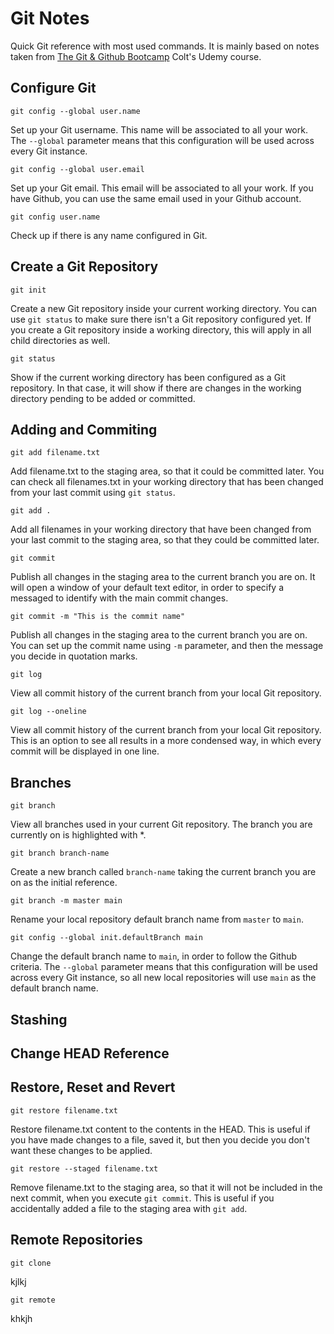 # Git Notes

Quick Git reference with most used commands. It is mainly based on notes taken from [The Git & Github Bootcamp](https://www.udemy.com/course/git-and-github-bootcamp/) Colt's Udemy course.

## Configure Git

```
git config --global user.name
```
Set up your Git username. This name will be associated to all your work. The `--global` parameter means that this configuration will be used across every Git instance.

```
git config --global user.email
```
Set up your Git email. This email will be associated to all your work. If you have Github, you can use the same email used in your Github account.

```
git config user.name
```
Check up if there is any name configured in Git.

## Create a Git Repository

```
git init
```
Create a new Git repository inside your current working directory. You can use `git status` to make sure there isn't a Git repository configured yet. If you create a Git repository inside a working directory, this will apply in all child directories as well.

```
git status
```
Show if the current working directory has been configured as a Git repository. In that case, it will show if there are changes in the working directory pending to be added or committed.

## Adding and Commiting

```
git add filename.txt
```
Add filename.txt to the staging area, so that it could be committed later. You can check all filenames.txt in your working directory that has been changed from your last commit using `git status`.

```
git add .
```
Add all filenames in your working directory that have been changed from your last commit to the staging area, so that they could be committed later.

```
git commit
```
Publish all changes in the staging area to the current branch you are on. It will open a window of your default text editor, in order to specify a messaged to identify with the main commit changes.

```
git commit -m "This is the commit name"
```
Publish all changes in the staging area to the current branch you are on. You can set up the commit name using `-m` parameter, and then the message you decide in quotation marks.

```
git log
```
View all commit history of the current branch from your local Git repository.

```
git log --oneline
```
View all commit history of the current branch from your local Git repository. This is an option to see all results in a more condensed way, in which every commit will be displayed in one line.

## Branches

```
git branch
```
View all branches used in your current Git repository. The branch you are currently on is highlighted with *.

```
git branch branch-name
```
Create a new branch called `branch-name` taking the current branch you are on as the initial reference.

```
git branch -m master main
```
Rename your local repository default branch name from `master` to `main`. 

```
git config --global init.defaultBranch main
```
Change the default branch name to `main`, in order to follow the Github criteria. The `--global` parameter means that this configuration will be used across every Git instance, so all new local repositories will use `main` as the default branch name.

## Stashing

## Change HEAD Reference

## Restore, Reset and Revert

```
git restore filename.txt
```
Restore filename.txt content to the contents in the HEAD. This is useful if you have made changes to a file, saved it, but then you decide you don't want these changes to be applied.

```
git restore --staged filename.txt
```
Remove filename.txt to the staging area, so that it will not be included in the next commit, when you execute `git commit`. This is useful if you accidentally added a file to the staging area with `git add`.

## Remote Repositories

```
git clone 
```
kjlkj

```
git remote
```
khkjh

